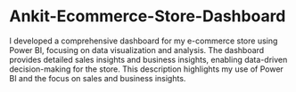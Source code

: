 # Ankit-Ecommerce-Store-Dashboard
I developed a comprehensive dashboard for my e-commerce store using Power BI, focusing on data visualization and analysis. The dashboard provides detailed sales insights and business insights, enabling data-driven decision-making for the store.
This description highlights my use of Power BI and the focus on sales and business insights.
